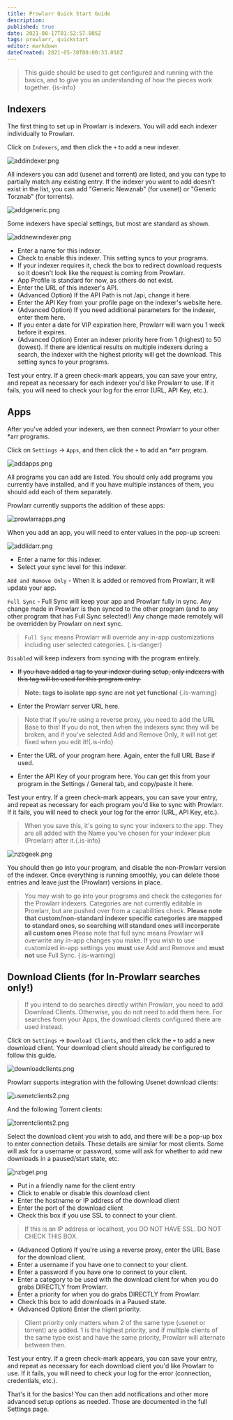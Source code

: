```yaml
---
title: Prowlarr Quick Start Guide
description: 
published: true
date: 2021-08-17T01:52:57.805Z
tags: prowlarr, quickstart
editor: markdown
dateCreated: 2021-05-30T00:00:33.010Z
---
```


>This guide should be used to get configured and running with the basics, and to give you an understanding of how the pieces work together.
{is-info}

## Indexers

The first thing to set up in Prowlarr is indexers. You will add each indexer individually to Prowlarr.

Click on `Indexers`, and then click the `+` to add a new indexer.

![addindexer.png](/assets/prowlarr/addindexer.png)

All indexers you can add (usenet and torrent) are listed, and you can type to partially match any existing entry. If the indexer you want to add doesn't exist in the list, you can add "Generic Newznab" (for usenet) or "Generic Torznab" (for torrents).

![addgeneric.png](/assets/prowlarr/addgeneric.png)

Some indexers have special settings, but most are standard as shown.

![addnewindexer.png](/assets/prowlarr/addnewindexer.png)

- Enter a name for this indexer.
- Check to enable this indexer. This setting syncs to your programs.
- If your indexer requires it, check the box to redirect download requests so it doesn't look like the request is coming from Prowlarr.
- App Profile is standard for now, as others do not exist.
- Enter the URL of this indexer's API.
- (Advanced Option) If the API Path is not /api, change it here.
- Enter the API Key from your profile page on the indexer's website here.
- (Advanced Option) If you need additional parameters for the indexer, enter them here.
- If you enter a date for VIP expiration here, Prowlarr will warn you 1 week before it expires.
- (Advanced Option) Enter an indexer priority here from 1 (highest) to 50 (lowest). If there are identical results on multiple indexers during a search, the indexer with the highest priority will get the download. This setting syncs to your programs.

Test your entry. If a green check-mark appears, you can save your entry, and repeat as necessary for each indexer you'd like Prowlarr to use. If it fails, you will need to check your log for the error (URL, API Key, etc.).

## Apps

After you've added your indexers, we then connect Prowlarr to your other *arr programs.

Click on `Settings` -> `Apps`, and then click the `+` to add an *arr program.

![addapps.png](/assets/prowlarr/addapps.png)

All programs you can add are listed. You should only add programs you currently have installed, and if you have multiple instances of them, you should add each of them separately.

Prowlarr currently supports the addition of these apps:

![prowlarrapps.png](/assets/readarr/prowlarrapps.png)

When you add an app, you will need to enter values in the pop-up screen:

![addlidarr.png](/assets/prowlarr/addlidarr.png)

- Enter a name for this indexer.
- Select your sync level for this indexer.

`Add and Remove Only` - When it is added or removed from Prowlarr, it will update your app.

`Full Sync` - Full Sync will keep your app and Prowlarr fully in sync. Any change made in Prowlarr is then synced to the other program (and to any other program that has Full Sync selected!) Any change made remotely will be overridden by Prowlarr on next sync.
>`Full Sync` means Prowlarr will override any in-app customizations including user selected categories.
{.is-danger}

`Disabled` will keep indexers from syncing with the program entirely.

- ~~If you have added a tag to your indexer during setup, only indexers with this tag will be used for this program entry.~~

> **Note: tags to isolate app sync are not yet functional**
{.is-warning}

- Enter the Prowlarr server URL here.

> Note that if you're using a reverse proxy, you need to add the URL Base to this! If you do not, then when the indexers sync they will be broken, and if you've selected Add and Remove Only, it will not get fixed when you edit it!{.is-info}

- Enter the URL of your program here. Again, enter the full URL Base if used.

- Enter the API Key of your program here. You can get this from your program in the Settings / General tab, and copy/paste it here.

Test your entry. If a green check-mark appears, you can save your entry, and repeat as necessary for each program you'd like to sync with Prowlarr. If it fails, you will need to check your log for the error (URL, API Key, etc.).

> When you save this, it's going to sync your indexers to the app. They are all added with the Name you've chosen for your indexer plus (Prowlarr) after it.{.is-info}

![nzbgeek.png](/assets/prowlarr/nzbgeek.png)

You should then go into your program, and disable the non-Prowlarr version of the indexer. Once everything is running smoothly, you can delete those entries and leave just the (Prowlarr) versions in place.

> You may wish to go into your programs and check the categories for the Prowlarr indexers. Categories are not currently editable in Prowlarr, but are pushed over from a capabilities check.
**Please note that custom/non-standard indexer specific categories are mapped to standard ones, so searching will standard ones will incorporate all custom ones**
Please note that full sync means Prowlarr will overwrite any in-app changes you make.  If you wish to use customized in-app settings you **must** use Add and Remove and **must not** use Full Sync.
{.is-warning} 

## Download Clients (for In-Prowlarr searches only!)

> If you intend to do searches directly within Prowlarr, you need to add Download Clients. Otherwise, you do not need to add them here. For searches from your Apps, the download clients configured there are used instead.

Click on `Settings` -> `Download Clients`, and then click the `+` to add a new download client. Your download client should already be configured to follow this guide.

![downloadclients.png](/assets/prowlarr/downloadclients.png)

Prowlarr supports integration with the following Usenet download clients:

![usenetclients2.png](/assets/readarr/usenetclients2.png)

And the following Torrent clients:

![torrentclients2.png](/assets/readarr/torrentclients2.png)

Select the download client you wish to add, and there will be a pop-up box to enter connection details.  These details are similar for most clients. Some will ask for a username or password, some will ask for whether to add new downloads in a paused/start state, etc.

![nzbget.png](/assets/prowlarr/nzbget.png)

- Put in a friendly name for the client entry
- Click to enable or disable this download client
- Enter the hostname or IP address of the download client
- Enter the port of the download client
- Check this box if you use SSL to connect to your client.

> If this is an IP address or localhost, you DO NOT HAVE SSL. DO NOT CHECK THIS BOX.

- (Advanced Option) If you're using a reverse proxy, enter the URL Base for the download client.
- Enter a username if you have one to connect to your client.
- Enter a password if you have one to connect to your client.
- Enter a category to be used with the download client for when you do grabs DIRECTLY from Prowlarr.
- Enter a priority for when you do grabs DIRECTLY from Prowlarr.
- Check this box to add downloads in a Paused state.
- (Advanced Option) Enter the client priority.

>Client priority only matters when 2 of the same type (usenet or torrent) are added. 1 is the highest priority, and if multiple clients of the same type exist and have the same priority, Prowlarr will alternate between then.

Test your entry. If a green check-mark appears, you can save your entry, and repeat as necessary for each download client you'd like Prowlarr to use. If it fails, you will need to check your log for the error (connection, credentials, etc.).

That's it for the basics! You can then add notifications and other more advanced setup options as needed. Those are documented in the full Settings page.
